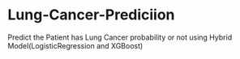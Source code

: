 # Lung-Cancer-Prediciion
Predict the Patient has Lung Cancer probability or not using Hybrid Model(LogisticRegression and XGBoost)
